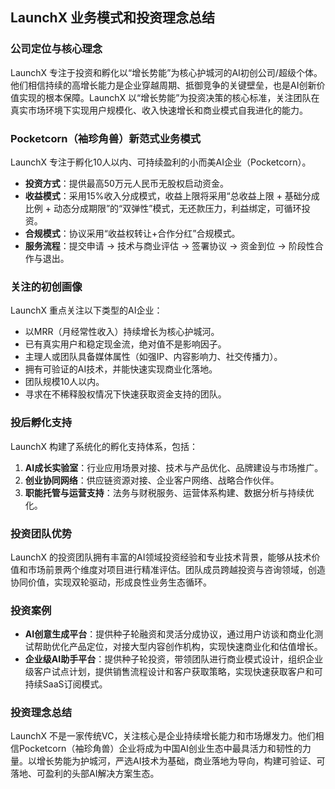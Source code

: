 ## LaunchX 业务模式和投资理念总结

### 公司定位与核心理念
LaunchX 专注于投资和孵化以“增长势能”为核心护城河的AI初创公司/超级个体。他们相信持续的高增长能力是企业穿越周期、抵御竞争的关键壁垒，也是AI创新价值实现的根本保障。LaunchX 以“增长势能”为投资决策的核心标准，关注团队在真实市场环境下实现用户规模化、收入快速增长和商业模式自我进化的能力。

### Pocketcorn（袖珍角兽）新范式业务模式
LaunchX 专注于孵化10人以内、可持续盈利的小而美AI企业（Pocketcorn）。
- **投资方式**：提供最高50万元人民币无股权启动资金。
- **收益模式**：采用15%收入分成模式，收益上限将采用“总收益上限 + 基础分成比例 + 动态分成期限”的“双弹性”模式，无还款压力，利益绑定，可循环投资。
- **合规模式**：协议采用“收益权转让+合作分红”合规模式。
- **服务流程**：提交申请 -> 技术与商业评估 -> 签署协议 -> 资金到位 -> 阶段性合作与退出。

### 关注的初创画像
LaunchX 重点关注以下类型的AI企业：
- 以MRR（月经常性收入）持续增长为核心护城河。
- 已有真实用户和稳定现金流，绝对值不是影响因子。
- 主理人或团队具备媒体属性（如强IP、内容影响力、社交传播力）。
- 拥有可验证的AI技术，并能快速实现商业化落地。
- 团队规模10人以内。
- 寻求在不稀释股权情况下快速获取资金支持的团队。

### 投后孵化支持
LaunchX 构建了系统化的孵化支持体系，包括：
1. **AI成长实验室**：行业应用场景对接、技术与产品优化、品牌建设与市场推广。
2. **创业协同网络**：供应链资源对接、企业客户网络、战略合作伙伴。
3. **职能托管与运营支持**：法务与财税服务、运营体系构建、数据分析与持续优化。

### 投资团队优势
LaunchX 的投资团队拥有丰富的AI领域投资经验和专业技术背景，能够从技术价值和市场前景两个维度对项目进行精准评估。团队成员跨越投资与咨询领域，创造协同价值，实现双轮驱动，形成良性业务生态循环。

### 投资案例
- **AI创意生成平台**：提供种子轮融资和灵活分成协议，通过用户访谈和商业化测试帮助优化产品定位，对接大型内容创作机构，实现快速商业化和估值增长。
- **企业级AI助手平台**：提供种子轮投资，带领团队进行商业模式设计，组织企业级客户试点计划，提供销售流程设计和客户获取策略，实现快速获取客户和可持续SaaS订阅模式。

### 投资理念总结
LaunchX 不是一家传统VC，关注核心是企业持续增长能力和市场爆发力。他们相信Pocketcorn（袖珍角兽）企业将成为中国AI创业生态中最具活力和韧性的力量。以增长势能为护城河，严选AI技术为基础，商业落地为导向，构建可验证、可落地、可盈利的头部AI解决方案生态。

